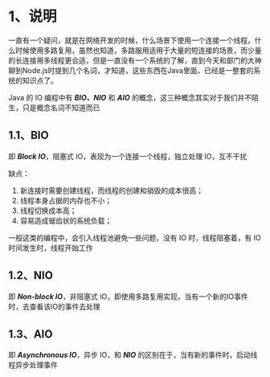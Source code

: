 # 1、说明

一直有一个疑问，就是在网络开发的时候，什么场景下使用一个连接一个线程，什么时候使用多路复用，虽然也知道，多路服用适用于大量的短连接的场景，而少量的长连接用多线程更合适，但是一直没有一个系统的了解，直到今天和部门的大神聊到Node.js时提到几个名词，才知道，这些东西在Java里面，已经是一整套的系统的知识点了。

Java 的 IO 编程中有 ***BIO、NIO*** 和 ***AIO*** 的概念，这三种概念其实对于我们并不陌生，只是概念名词不知道而已

## 1.1、BIO

即 ***Block IO***，阻塞式 IO，表现为一个连接一个线程，独立处理 IO，互不干扰

缺点：

1. 新连接时需要创建线程，而线程的创建和销毁的成本很高；
2. 线程本身占据的内存也不小；
3. 线程切换成本高；
4. 容易造成锯齿状的系统负载；

一般这类的编程中，会引入线程池避免一些问题，没有 IO 时，线程阻塞着，有 IO 时间发生时，线程开始工作

## 1.2、NIO

即 ***Non-block IO***，非阻塞式 IO，即使用多路复用实现，当有一个新的IO事件时，去查看该IO的事件去处理

## 1.3、AIO

即 ***Asynchronous IO***，异步 IO，和 ***NIO*** 的区别在于，当有新的事件时，启动线程异步处理事件